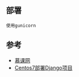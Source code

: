 ## 部署
```
使用gunicorn
```
## 参考

- [慕课网](https://www.imooc.com/video/22369)
- [Centos7部署Django项目](https://blog.csdn.net/u011798443/article/details/80881931)